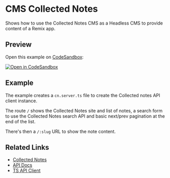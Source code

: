 # CMS Collected Notes

Shows how to use the Collected Notes CMS as a Headless CMS to provide content of a Remix app.

## Preview

Open this example on [CodeSandbox](https://codesandbox.com):

[![Open in CodeSandbox](https://codesandbox.io/static/img/play-codesandbox.svg)](https://codesandbox.io/s/github/remix-run/remix/tree/main/examples/cms-collected-notes)

## Example

The example creates a `cn.server.ts` file to create the Collected notes API client instance.

The route `/` shows the Collected Notes site and list of notes, a search form to use the Collected Notes search API and basic next/prev pagination at the end of the list.

There's then a `/:slug` URL to show the note content.

## Related Links

- [Collected Notes](https://collectednotes.com)
- [API Docs](https://collectednotes.com/blog/api)
- [TS API Client](https://github.com/sergiodxa/collected-notes)
